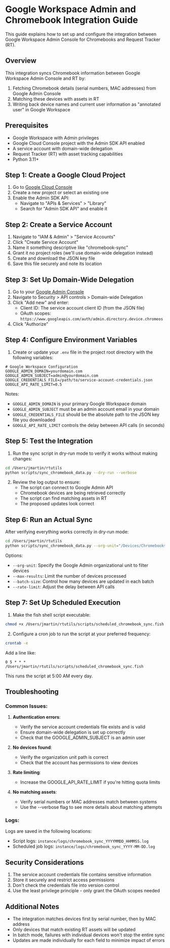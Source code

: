 # Google Workspace Admin and Chromebook Integration Guide

This guide explains how to set up and configure the integration between Google Workspace Admin Console for Chromebooks and Request Tracker (RT).

## Overview

This integration syncs Chromebook information between Google Workspace Admin Console and RT by:

1. Fetching Chromebook details (serial numbers, MAC addresses) from Google Admin Console
2. Matching these devices with assets in RT
3. Writing back device names and current user information as "annotated user" in Google Workspace

## Prerequisites

- Google Workspace with Admin privileges
- Google Cloud Console project with the Admin SDK API enabled
- A service account with domain-wide delegation
- Request Tracker (RT) with asset tracking capabilities
- Python 3.11+

## Step 1: Create a Google Cloud Project

1. Go to [Google Cloud Console](https://console.cloud.google.com/)
2. Create a new project or select an existing one
3. Enable the Admin SDK API:
   - Navigate to "APIs & Services" > "Library"
   - Search for "Admin SDK API" and enable it

## Step 2: Create a Service Account

1. Navigate to "IAM & Admin" > "Service Accounts"
2. Click "Create Service Account"
3. Name it something descriptive like "chromebook-sync"
4. Grant it no project roles (we'll use domain-wide delegation instead)
5. Create and download the JSON key file
6. Save this file securely and note its location

## Step 3: Set Up Domain-Wide Delegation

1. Go to your [Google Admin Console](https://admin.google.com)
2. Navigate to Security > API controls > Domain-wide Delegation
3. Click "Add new" and enter:
   - Client ID: The service account client ID (from the JSON file)
   - OAuth scopes: `https://www.googleapis.com/auth/admin.directory.device.chromeos`
4. Click "Authorize"

## Step 4: Configure Environment Variables

1. Create or update your `.env` file in the project root directory with the following variables:

```
# Google Workspace Configuration
GOOGLE_ADMIN_DOMAIN=yourdomain.com
GOOGLE_ADMIN_SUBJECT=admin@yourdomain.com
GOOGLE_CREDENTIALS_FILE=/path/to/service-account-credentials.json
GOOGLE_API_RATE_LIMIT=0.5
```

Notes:

- `GOOGLE_ADMIN_DOMAIN` is your primary Google Workspace domain
- `GOOGLE_ADMIN_SUBJECT` must be an admin account email in your domain
- `GOOGLE_CREDENTIALS_FILE` should be the absolute path to the JSON key file you downloaded
- `GOOGLE_API_RATE_LIMIT` controls the delay between API calls (in seconds)

## Step 5: Test the Integration

1. Run the sync script in dry-run mode to verify it works without making changes:

```bash
cd /Users/jmartin/rtutils
python scripts/sync_chromebook_data.py --dry-run --verbose
```

2. Review the log output to ensure:
   - The script can connect to Google Admin API
   - Chromebook devices are being retrieved correctly
   - The script can find matching assets in RT
   - The proposed updates look correct

## Step 6: Run an Actual Sync

After verifying everything works correctly in dry-run mode:

```bash
cd /Users/jmartin/rtutils
python scripts/sync_chromebook_data.py --org-unit="/Devices/Chromebooks" --max-results=1000
```

Options:

- `--org-unit`: Specify the Google Admin organizational unit to filter devices
- `--max-results`: Limit the number of devices processed
- `--batch-size`: Control how many devices are updated in each batch
- `--rate-limit`: Adjust the delay between API calls

## Step 7: Set Up Scheduled Execution

1. Make the fish shell script executable:

```bash
chmod +x /Users/jmartin/rtutils/scripts/scheduled_chromebook_sync.fish
```

2. Configure a cron job to run the script at your preferred frequency:

```bash
crontab -e
```

Add a line like:

```
0 5 * * * /Users/jmartin/rtutils/scripts/scheduled_chromebook_sync.fish
```

This runs the script at 5:00 AM every day.

## Troubleshooting

### Common Issues:

1. **Authentication errors**:

   - Verify the service account credentials file exists and is valid
   - Ensure domain-wide delegation is set up correctly
   - Check that the GOOGLE_ADMIN_SUBJECT is an admin user

2. **No devices found**:

   - Verify the organization unit path is correct
   - Check that the account has permissions to view devices

3. **Rate limiting**:

   - Increase the GOOGLE_API_RATE_LIMIT if you're hitting quota limits

4. **No matching assets**:
   - Verify serial numbers or MAC addresses match between systems
   - Use the --verbose flag to see more details about matching attempts

### Logs:

Logs are saved in the following locations:

- Script logs: `instance/logs/chromebook_sync_YYYYMMDD_HHMMSS.log`
- Scheduled job logs: `instance/logs/chromebook_sync_YYYY-MM-DD.log`

## Security Considerations

1. The service account credentials file contains sensitive information
2. Store it securely and restrict access permissions
3. Don't check the credentials file into version control
4. Use the least privilege principle - only grant the OAuth scopes needed

## Additional Notes

- The integration matches devices first by serial number, then by MAC address
- Only devices that match existing RT assets will be updated
- In batch mode, failures with individual devices won't stop the entire sync
- Updates are made individually for each field to minimize impact of errors
